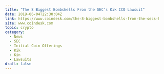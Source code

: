 ```yaml
---
title: "The 8 Biggest Bombshells From the SEC’s Kik ICO Lawsuit"
date: 2019-06-04T22:30:04Z
link: https://www.coindesk.com/the-8-biggest-bombshells-from-the-secs-kik-ico-lawsuit?utm_medium=RSS&utm_source=hune
site: www.coindesk.com
topic: crypto
category:
  - News
  - SEC
  - Initial Coin Offerings
  - Kik
  - Kin
  - Lawsuits
draft: false
---
```

